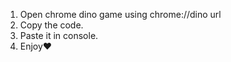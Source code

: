 1. Open chrome dino game using chrome://dino url
2. Copy the code.
3. Paste it in console.
4. Enjoy❤️
